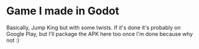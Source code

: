 # Game I made in Godot
Basically, Jump King but with some twists. If it's done it's probably on Google Play, but I'll package the APK here too once I'm done because why not :)
